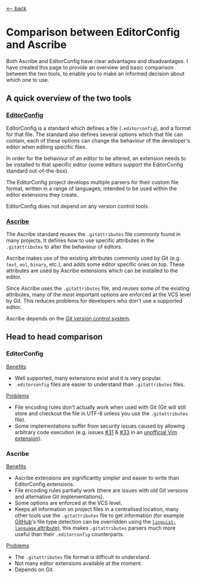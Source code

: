 <title>Ascribe vs EditorConfig</title>

[\<-- back](../)

# Comparison between EditorConfig and Ascribe

Both Ascribe and EditorConfig have clear advantages and disadvantages. I have
created this page to provide an overview and basic comparison between the two
tools, to enable you to make an informed decision about which one to use.

## A quick overview of the two tools

### [EditorConfig](https://editorconfig.org/)

EditorConfig is a standard which defines a file (`.editorconfig`), and a format
for that file. The standard also defines several options which that file can
contain, each of these options can change the behaviour of the developer's
editor when editing specific files.

In order for the behaviour of an editor to be altered, an extension needs to be
installed to that specific editor (some editors support the EditorConfig
standard out-of-the-box).

The EditorConfig project develops multiple parsers for their custom file
format, written in a range of languages; intended to be used within the editor
extensions they create.

EditorConfig does not depend on any version control tools.

### [Ascribe](../)

The Ascribe standard reuses the `.gitattributes` file commonly found in many
projects. It defines how to use specific attributes in the `.gitattributes` to
alter the behaviour of editors.

Ascribe makes use of the existing attributes commonly used by Git (e.g. `text`,
`eol`, `binary`, etc.), and adds some editor specific ones on top. These
attributes are used by Ascribe extensions which can be installed to the editor.

Since Ascribe uses the `.gitattributes` file, and reuses some of the existing
attributes, many of the most important options are enforced at the VCS level by
Git. This reduces problems for developers who don't use a supported editor.

Ascribe depends on the [Git version control system](https://git-scm.com/).

## Head to head comparison

### EditorConfig

<u>Benefits</u>

- Well supported, many extensions exist and it is very popular.
- `.editorconfig` files are easier to understand than `.gitattributes` files.

<u>Problems</u>

- File encoding rules don't actually work when used with Git (Git will still
  store and checkout the file in UTF-8 unless you use the `.gitattributes` file).
- Some implementations suffer from security issues caused by allowing arbitrary
  code execution (e.g. issues [#31][] & [#33][] in an [unofficial Vim extension][]).

[unofficial Vim extension]: https://github.com/sgur/vim-editorconfig/
[#31]: https://github.com/sgur/vim-editorconfig/issues/31
[#33]: https://github.com/sgur/vim-editorconfig/issues/33

### Ascribe

<u>Benefits</u>

- Ascribe extensions are significantly simpler and easier to write than
  EditorConfig extensions.
- File encoding rules partially work (there are issues with old Git versions
  and alternative Git implementations).
- Some options are enforced at the VCS level.
- Keeps all information on project files in a centralised location, many other
  tools use the `.gitattributes` file to get information (for example
  [GitHub](https://github.com/)'s file type detection can be overridden using
  the [`linguist-language` attribute][]), this makes `.gitattributes` parsers
  much more useful than their `.editorconfig` counterparts.

[`linguist-language` attribute]: https://github.com/github/linguist#using-gitattributes

<u>Problems</u>

- The `.gitattributes` file format is difficult to understand.
- Not many editor extensions available at the moment.
- Depends on Git.
